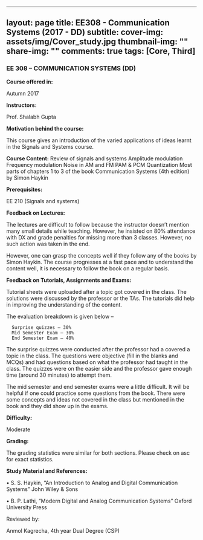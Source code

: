  ---
layout: page
title: EE308 - Communication Systems (2017 - DD)
subtitle:
cover-img: assets/img/Cover_study.jpg
thumbnail-img: ""
share-img: ""
comments: true
tags: [Core, Third]
---



### EE 308 – COMMUNICATION SYSTEMS (DD)


**Course offered in:**

Autumn 2017

**Instructors:**

Prof. Shalabh Gupta

**Motivation behind the course:**

This course gives an introduction of the varied applications of ideas learnt in the Signals and Systems course.

**Course Content:**
Review of signals and systems
Amplitude modulation
Frequency modulation
Noise in AM and FM
PAM & PCM
Quantization
Most parts of chapters 1 to 3 of the book Communication Systems (4th edition) by Simon Haykin

**Prerequisites:**

EE 210 (Signals and systems)

**Feedback on Lectures:**

The lectures are difficult to follow because the instructor doesn’t mention many small details while teaching. However, he insisted on 80% attendance with DX and grade penalties for missing more than 3 classes. However, no such action was taken in the end.

However, one can grasp the concepts well if they follow any of the books by Simon Haykin. The course progresses at a fast pace and to understand the content well, it is necessary to follow the book on a regular basis.


**Feedback on Tutorials, Assignments and Exams:**

Tutorial sheets were uploaded after a topic got covered in the class. The solutions were discussed by the professor or the TAs. The tutorials did help in improving the understanding of the content.

The evaluation breakdown is given below –

      Surprise quizzes – 30%
      Mid Semester Exam – 30%
      End Semester Exam – 40%
The surprise quizzes were conducted after the professor had a covered a topic in the class. The questions were objective (fill in the blanks and MCQs) and had questions based on what the professor had taught in the class. The quizzes were on the easier side and the professor gave enough time (around 30 minutes) to attempt them.

The mid semester and end semester exams were a little difficult. It will be helpful if one could practice some questions from the book. There were some concepts and ideas not covered in the class but mentioned in the book and they did show up in the exams.

**Difficulty:**

Moderate

**Grading:**

The grading statistics were similar for both sections. Please check on asc for exact statistics.

**Study Material and References:**

• S. S. Haykin, “An Introduction to Analog and Digital Communication Systems” John Wiley & Sons

• B. P. Lathi, “Modern Digital and Analog Communication Systems” Oxford University Press


Reviewed by:

Anmol Kagrecha, 4th year Dual Degree (CSP)
